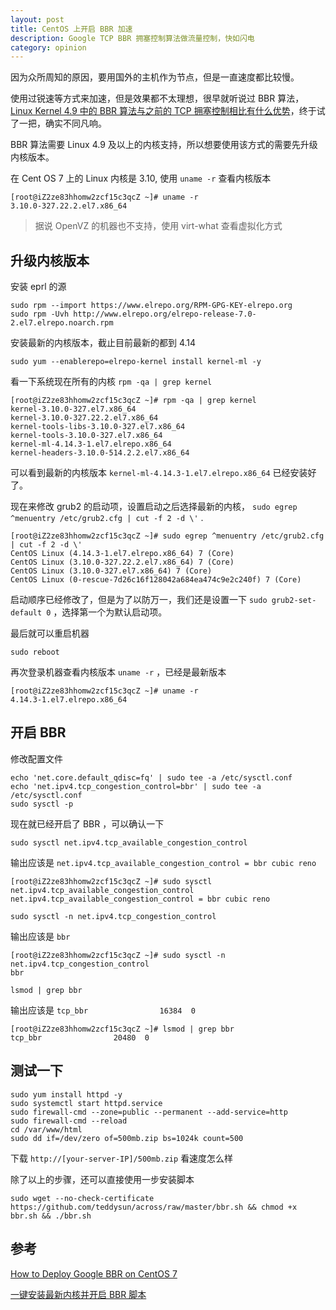 ```yaml
---
layout: post
title: CentOS 上开启 BBR 加速
description: Google TCP BBR 拥塞控制算法做流量控制，快如闪电
category: opinion
---
```


因为众所周知的原因，要用国外的主机作为节点，但是一直速度都比较慢。

使用过锐速等方式来加速，但是效果都不太理想，很早就听说过 BBR 算法，[Linux Kernel 4.9 中的 BBR 算法与之前的 TCP 拥塞控制相比有什么优势](https://www.zhihu.com/question/53559433/answer/135903103)，终于试了一把，确实不同凡响。

BBR 算法需要 Linux 4.9 及以上的内核支持，所以想要使用该方式的需要先升级内核版本。

在 Cent OS 7 上的 Linux 内核是 3.10, 使用 `uname -r` 查看内核版本

```
[root@iZ2ze83hhomw2zcf15c3qcZ ~]# uname -r
3.10.0-327.22.2.el7.x86_64
```

> 据说 OpenVZ 的机器也不支持，使用 virt-what 查看虚拟化方式

## 升级内核版本

安装 eprl 的源

```
sudo rpm --import https://www.elrepo.org/RPM-GPG-KEY-elrepo.org
sudo rpm -Uvh http://www.elrepo.org/elrepo-release-7.0-2.el7.elrepo.noarch.rpm
```

安装最新的内核版本，截止目前最新的都到 4.14

```
sudo yum --enablerepo=elrepo-kernel install kernel-ml -y
```

看一下系统现在所有的内核 `rpm -qa | grep kernel`

```
[root@iZ2ze83hhomw2zcf15c3qcZ ~]# rpm -qa | grep kernel
kernel-3.10.0-327.el7.x86_64
kernel-3.10.0-327.22.2.el7.x86_64
kernel-tools-libs-3.10.0-327.el7.x86_64
kernel-tools-3.10.0-327.el7.x86_64
kernel-ml-4.14.3-1.el7.elrepo.x86_64
kernel-headers-3.10.0-514.2.2.el7.x86_64
```

可以看到最新的内核版本 `kernel-ml-4.14.3-1.el7.elrepo.x86_64` 已经安装好了。

现在来修改 grub2 的启动项，设置启动之后选择最新的内核， `sudo egrep ^menuentry /etc/grub2.cfg | cut -f 2 -d \'` .

```
[root@iZ2ze83hhomw2zcf15c3qcZ ~]# sudo egrep ^menuentry /etc/grub2.cfg | cut -f 2 -d \'
CentOS Linux (4.14.3-1.el7.elrepo.x86_64) 7 (Core)
CentOS Linux (3.10.0-327.22.2.el7.x86_64) 7 (Core)
CentOS Linux (3.10.0-327.el7.x86_64) 7 (Core)
CentOS Linux (0-rescue-7d26c16f128042a684ea474c9e2c240f) 7 (Core)
```

启动顺序已经修改了，但是为了以防万一，我们还是设置一下 `sudo grub2-set-default 0` ，选择第一个为默认启动项。

最后就可以重启机器

```
sudo reboot
```

再次登录机器查看内核版本 `uname -r` ，已经是最新版本

```
[root@iZ2ze83hhomw2zcf15c3qcZ ~]# uname -r
4.14.3-1.el7.elrepo.x86_64
```

## 开启 BBR

修改配置文件

```
echo 'net.core.default_qdisc=fq' | sudo tee -a /etc/sysctl.conf
echo 'net.ipv4.tcp_congestion_control=bbr' | sudo tee -a /etc/sysctl.conf
sudo sysctl -p
```

现在就已经开启了 BBR ，可以确认一下

```
sudo sysctl net.ipv4.tcp_available_congestion_control
```

输出应该是 `net.ipv4.tcp_available_congestion_control = bbr cubic reno`

```
[root@iZ2ze83hhomw2zcf15c3qcZ ~]# sudo sysctl net.ipv4.tcp_available_congestion_control
net.ipv4.tcp_available_congestion_control = bbr cubic reno
```

```
sudo sysctl -n net.ipv4.tcp_congestion_control
```

输出应该是 `bbr`

```
[root@iZ2ze83hhomw2zcf15c3qcZ ~]# sudo sysctl -n net.ipv4.tcp_congestion_control
bbr
```

```
lsmod | grep bbr
```

输出应该是 `tcp_bbr                16384  0`

```
[root@iZ2ze83hhomw2zcf15c3qcZ ~]# lsmod | grep bbr
tcp_bbr                20480  0
```

## 测试一下

```
sudo yum install httpd -y
sudo systemctl start httpd.service
sudo firewall-cmd --zone=public --permanent --add-service=http
sudo firewall-cmd --reload
cd /var/www/html
sudo dd if=/dev/zero of=500mb.zip bs=1024k count=500
```

下载 `http://[your-server-IP]/500mb.zip` 看速度怎么样

除了以上的步骤，还可以直接使用一步安装脚本

```
sudo wget --no-check-certificate https://github.com/teddysun/across/raw/master/bbr.sh && chmod +x bbr.sh && ./bbr.sh
```

## 参考

[How to Deploy Google BBR on CentOS 7](https://www.vultr.com/docs/how-to-deploy-google-bbr-on-centos-7)

[一键安装最新内核并开启 BBR 脚本](https://teddysun.com/489.html)